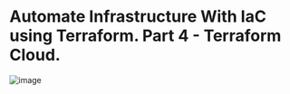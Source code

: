 # Automate Infrastructure With IaC using Terraform. Part 4 - Terraform Cloud.

![image](https://user-images.githubusercontent.com/50557587/155509676-82e4aad6-6b19-47d9-bb71-1f227f08a5ab.png)
